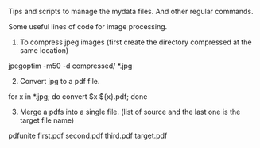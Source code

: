 Tips and scripts to manage the mydata files. And other regular commands.

Some useful lines of code for image processing.

1. To compress jpeg images (first create the directory compressed at the same location)

jpegoptim -m50 -d compressed/ *.jpg

2. Convert jpg to a pdf file.

for x in *.jpg; do convert $x ${x}.pdf; done

3. Merge a pdfs into a single file. (list of source and the last one is the target file name)

pdfunite first.pdf second.pdf third.pdf target.pdf
